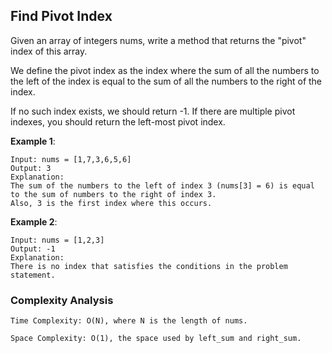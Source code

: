 ## Find Pivot Index

Given an array of integers nums, write a method that returns the "pivot" index of this array.

We define the pivot index as the index where the sum of all the numbers to the left of the index is equal to the sum of all the numbers to the right of the index.

If no such index exists, we should return -1. If there are multiple pivot indexes, you should return the left-most pivot index.

__Example 1__:
```
Input: nums = [1,7,3,6,5,6]
Output: 3
Explanation:
The sum of the numbers to the left of index 3 (nums[3] = 6) is equal to the sum of numbers to the right of index 3.
Also, 3 is the first index where this occurs.
```
__Example 2__:
```
Input: nums = [1,2,3]
Output: -1
Explanation:
There is no index that satisfies the conditions in the problem statement.
```

### Complexity Analysis

    Time Complexity: O(N), where N is the length of nums.

    Space Complexity: O(1), the space used by left_sum and right_sum.
